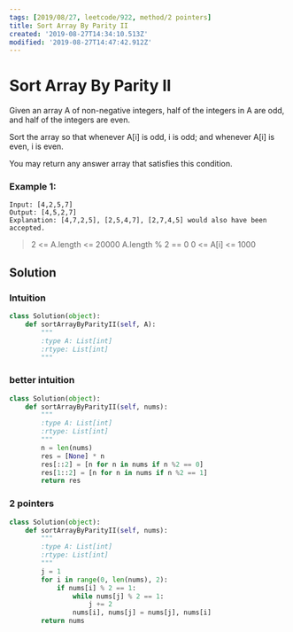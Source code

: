 ```yaml
---
tags: [2019/08/27, leetcode/922, method/2 pointers]
title: Sort Array By Parity II
created: '2019-08-27T14:34:10.513Z'
modified: '2019-08-27T14:47:42.912Z'
---
```


# Sort Array By Parity II

Given an array A of non-negative integers, half of the integers in A are odd, and half of the integers are even.

Sort the array so that whenever A[i] is odd, i is odd; and whenever A[i] is even, i is even.

You may return any answer array that satisfies this condition.

### Example 1:

```
Input: [4,2,5,7]
Output: [4,5,2,7]
Explanation: [4,7,2,5], [2,5,4,7], [2,7,4,5] would also have been accepted.
```

> 2 <= A.length <= 20000
> A.length % 2 == 0
> 0 <= A[i] <= 1000

## Solution

### Intuition

```python
class Solution(object):
    def sortArrayByParityII(self, A):
        """
        :type A: List[int]
        :rtype: List[int]
        """
```

### better intuition

```python
class Solution(object):
    def sortArrayByParityII(self, nums):
        """
        :type A: List[int]
        :rtype: List[int]
        """
        n = len(nums)
        res = [None] * n
        res[::2] = [n for n in nums if n %2 == 0]
        res[1::2] = [n for n in nums if n %2 == 1]
        return res
```

### 2 pointers

```python
class Solution(object):
    def sortArrayByParityII(self, nums):
        """
        :type A: List[int]
        :rtype: List[int]
        """
        j = 1
        for i in range(0, len(nums), 2):
            if nums[i] % 2 == 1:
                while nums[j] % 2 == 1:
                    j += 2
                nums[i], nums[j] = nums[j], nums[i]
        return nums
```
